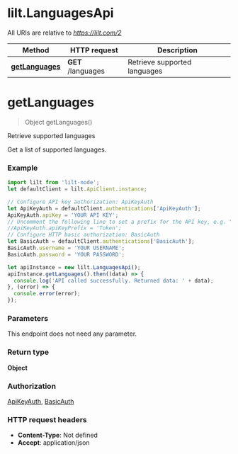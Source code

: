 # lilt.LanguagesApi

All URIs are relative to *https://lilt.com/2*

Method | HTTP request | Description
------------- | ------------- | -------------
[**getLanguages**](LanguagesApi.md#getLanguages) | **GET** /languages | Retrieve supported languages

<a name="getLanguages"></a>
# **getLanguages**
> Object getLanguages()

Retrieve supported languages

Get a list of supported languages.  

### Example
```javascript
import lilt from 'lilt-node';
let defaultClient = lilt.ApiClient.instance;

// Configure API key authorization: ApiKeyAuth
let ApiKeyAuth = defaultClient.authentications['ApiKeyAuth'];
ApiKeyAuth.apiKey = 'YOUR API KEY';
// Uncomment the following line to set a prefix for the API key, e.g. "Token" (defaults to null)
//ApiKeyAuth.apiKeyPrefix = 'Token';
// Configure HTTP basic authorization: BasicAuth
let BasicAuth = defaultClient.authentications['BasicAuth'];
BasicAuth.username = 'YOUR USERNAME';
BasicAuth.password = 'YOUR PASSWORD';

let apiInstance = new lilt.LanguagesApi();
apiInstance.getLanguages().then((data) => {
  console.log('API called successfully. Returned data: ' + data);
}, (error) => {
  console.error(error);
});

```

### Parameters
This endpoint does not need any parameter.

### Return type

**Object**

### Authorization

[ApiKeyAuth](../README.md#ApiKeyAuth), [BasicAuth](../README.md#BasicAuth)

### HTTP request headers

 - **Content-Type**: Not defined
 - **Accept**: application/json

